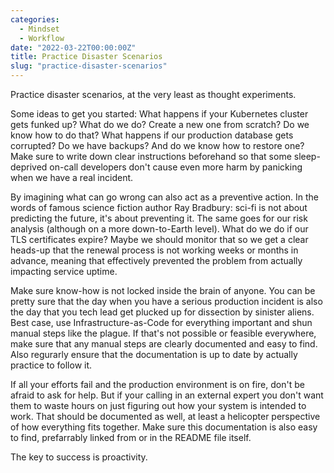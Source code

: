 ```yaml
---
categories:
  - Mindset
  - Workflow
date: "2022-03-22T00:00:00Z"
title: Practice Disaster Scenarios
slug: "practice-disaster-scenarios"
---
```



Practice disaster scenarios, at the very least as thought experiments.

Some ideas to get you started: What happens if your Kubernetes cluster gets funked up? What do we do? Create a new one from scratch? Do we know how to do that?
What happens if our production database gets corrupted? Do we have backups? And do we know how to restore one? 
Make sure to write down clear instructions beforehand so that some sleep-deprived on-call developers don't cause even more harm by panicking when we have a real incident.

By imagining what can go wrong can also act as a preventive action. In the words of famous science fiction author Ray Bradbury: sci-fi is not about predicting the future, it's about preventing it. The same goes for our risk analysis (although on a more down-to-Earth level).
What do we do if our TLS certificates expire? Maybe we should monitor that so we get a clear heads-up that the renewal process is not working weeks or months in advance, meaning that effectively prevented the problem from actually impacting service uptime. 

Make sure know-how is not locked inside the brain of anyone. You can be pretty sure that the day when you have a serious production incident is also the day that you tech lead get plucked up for dissection by sinister aliens. Best case, use Infrastructure-as-Code for everything important and shun manual steps like the plague. If that's not possible or feasible everywhere, make sure that any manual steps are clearly documented and easy to find. Also regurarly ensure that the documentation is up to date by actually practice to follow it.

If all your efforts fail and the production environment is on fire, don't be afraid to ask for help. But if your calling in an external expert you don't want them to waste hours on just figuring out how your system is intended to work. That should be documented as well, at least a helicopter perspective of how everything fits together. Make sure this documentation is also easy to find, prefarrably linked from or in the README file itself.

The key to success is proactivity.